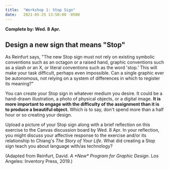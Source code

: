```yaml
---
title:  "Workshop 1: Stop Sign"
date:   2021-05-25 13:50:00 -0500
---
```

**Complete by: Wed. 8 Apr.**

## Design a new sign that means "Stop"

As Reinfurt says, "The new Stop sign must not rely on existing symbolic conventions such as an octagon or a raised hand, graphic conventions such as a slash or an X, or literal conventions such as the word 'stop.' This will make your task difficult, perhaps even impossible. Can a single graphic ever be autonomous, not relying on a system of differences in which to register its meaning?"

You can create your Stop sign in whatever medium you desire. It could be a hand-drawn illustration, a photo of physical objects, or a digital image. **It is more important to engage with the difficulty of the assignment than it is to produce a beautiful object.** Which is to say, don't spend more than a half hour or so creating your design.

Upload a picture of your Stop sign along with a brief reflection on this exercise to the Canvas discussion board by Wed. 8 Apr. In your reflection, you might discuss your affective response to the exercise and/or its relationship to Chiang's *The Story of Your Life*. What did creating a Stop sign teach you about language with/as technology?


(Adapted from Reinfurt, David. *A \*New\* Program for Graphic Design*. Los Angeles: Inventory Press, 2019.)
